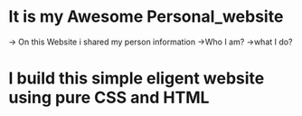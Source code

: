 # It is my Awesome Personal_website
-> On this Website i shared my person information
    ->Who I am?
    ->what I do?
# I build this simple eligent website using pure CSS and HTML   
